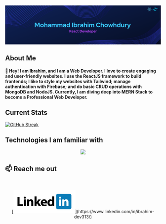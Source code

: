[![Profile Banner Image](https://raw.githubusercontent.com/ibrahim-dev313/ibrahim-dev313/main/assets/banner.png "Clickable profile banner image")](https://www.linkedin.com/in/ibrahim-dev313/)
## About Me
#### 👋 Hey! I am Ibrahim, and I am a Web Developer. I love to create engaging and user-friendly websites. I use the ReactJS framework to build frontends; I like to style my websites with Tailwind; manage authentication with Firebase; and do basic CRUD operations with MongoDB and NodeJS. Currently, I am diving deep into MERN Stack to become a Professional Web Developer.
## Current Stats
[![GitHub Streak](https://github-readme-streak-stats.herokuapp.com?user=ibrahim-dev313&theme=shades-of-purple&hide_border=true&border_radius=20&card_width=1200&hide_current_streak=true)](https://git.io/streak-stats)
## Technologies I am familiar with
<p align="center">
  <a href="https://skillicons.dev">
    <img src="https://skillicons.dev/icons?i=html,css,js,react,tailwind,firebase,mongodb,expressjs,nodejs" />
  </a>
</p>

## :mailbox: Reach me out

<br />

<p align="center">
  [<img height="75"  src="https://github.com/ibrahim-dev313/ibrahim-dev313/blob/main/assets/linkedin.jpg">](https://www.linkedin.com/in/ibrahim-dev313/)
</p>

<br />
